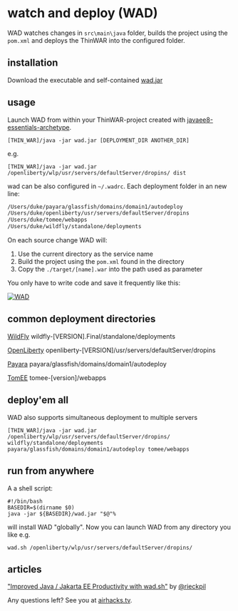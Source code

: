 # watch and deploy (WAD)

WAD watches changes in `src\main\java` folder, builds the project using the `pom.xml` and deploys the ThinWAR into the configured folder.

## installation

Download the executable and self-contained [wad.jar](https://github.com/AdamBien/wad/releases/latest)

## usage

Launch WAD from within your ThinWAR-project created with [javaee8-essentials-archetype](http://www.adam-bien.com/roller/abien/entry/java_ee_8_essentials_archetype).

`[THIN_WAR]/java -jar wad.jar [DEPLOYMENT_DIR ANOTHER_DIR]`

e.g.

`[THIN_WAR]/java -jar wad.jar /openliberty/wlp/usr/servers/defaultServer/dropins/ dist`

wad can be also configured in `~/.wadrc`. Each deployment folder in an new line:

```bash
/Users/duke/payara/glassfish/domains/domain1/autodeploy 
/Users/duke/openliberty/usr/servers/defaultServer/dropins
/Users/duke/tomee/webapps
/Users/duke/wildfly/standalone/deployments
```

On each source change WAD will:

1. Use the current directory as the service name
2. Build the project using the `pom.xml` found in the directory
3. Copy the `./target/[name].war` into the path used as parameter

You only have to write code and save it frequently like this:

[![ WAD](https://i.ytimg.com/vi/_c8ZkSSpdWI/mqdefault.jpg)](https://www.youtube.com/embed/_c8ZkSSpdWI?rel=0)

## common deployment directories

[WildFly](http://wildfly.org)
wildfly-[VERSION].Final/standalone/deployments

[OpenLiberty](https://openliberty.io)
openliberty-[VERSION]/usr/servers/defaultServer/dropins

[Payara](https://www.payara.fish)
payara/glassfish/domains/domain1/autodeploy

[TomEE](http://tomee.apache.org)
tomee-[version]/webapps

## deploy'em all

WAD also supports simultaneous deployment to multiple servers

`[THIN_WAR]/java -jar wad.jar /openliberty/wlp/usr/servers/defaultServer/dropins/ wildfly/standalone/deployments payara/glassfish/domains/domain1/autodeploy tomee/webapps`

## run from anywhere

A a shell script:

```shell
#!/bin/bash
BASEDIR=$(dirname $0)
java -jar ${BASEDIR}/wad.jar "$@"%
```

will install WAD "globally". Now you can launch WAD from any directory you like e.g.

`wad.sh /openliberty/wlp/usr/servers/defaultServer/dropins/`

## articles

["Improved Java / Jakarta EE Productivity with wad.sh"](https://rieckpil.de/review-improved-java-jakarta-ee-productivity-with-adam-biens-wad-watch-and-deploy/) by [@rieckpil](https://twitter.com/rieckpil)

Any questions left? See you at [airhacks.tv](http://airhacks.tv).




